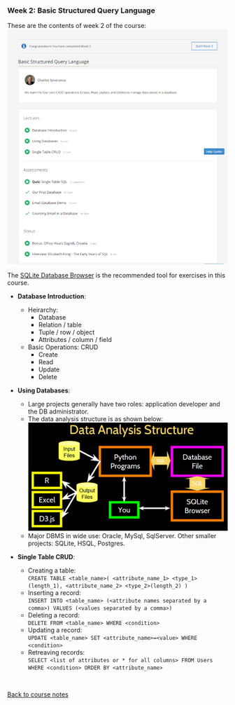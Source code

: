 ### Week 2: Basic Structured Query Language

These are the contents of week 2 of the course:  
![Week 2 content of 'Using Databases with Python' MOOC](../Images/Using_Databases_with_Python_Week_2_Content.png)

The [SQLite Database Browser](http://sqlitebrowser.org/) is the recommended tool for exercises in this course.

* **Database Introduction**:
  * Heirarchy:
    * Database
    * Relation / table
    * Tuple / row / object
    * Attributes / column / field
  * Basic Operations: CRUD
    * Create
    * Read
    * Update
    * Delete

* **Using Databases**:
  * Large projects generally have two roles: application developer and the DB administrator.
  * The data analysis structure is as shown below:  
  ![Data analysis structure](../Images/Data_analysis_structure.png)
  * Major DBMS in wide use: Oracle, MySql, SqlServer. Other smaller projects: SQLite, HSQL, Postgres.
  
* **Single Table CRUD**:
  * Creating a table:  
  `CREATE TABLE <table_name>(
  <attribute_name_1> <type_1>(length_1),
  <attribute_name_2> <type_2>(length_2)
  )`
  * Inserting a record:  
  `INSERT INTO <table_name> (<attribute names separated by a comma>) VALUES (<values separated by a comma>)`
  * Deleting a record:  
  `DELETE FROM <table_name> WHERE <condition>`
  * Updating a record:  
  `UPDATE <table_name> SET <attribute_name>=<value> WHERE <condition>`
  * Retreaving records:  
  `SELECT <list of attributes or * for all columns> FROM Users WHERE <condition> ORDER BY <attribute_name>`

<br>

[Back to course notes](../Course_Notes.md)
